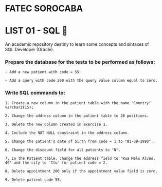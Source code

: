 # FATEC SOROCABA
  
# LIST 01 - SQL 🔐
An academic repository destiny to learn some concepts and sintaxes of SQL Developer (Oracle).
  

  
### Prepare the database for the tests to be performed as follows:

    - Add a new patient with code = 55

    - Add a query with code 200 with the query value column equal to zero.
  

### Write SQL commands to:

    1. Create a new column in the patient table with the name "Country" varchar2(15);
  
    2. Change the address column in the patient table to 28 positions.
  
    3. Delete the new column created in exercise 1.
  
    4. Include the NOT NULL constraint in the address column.
  
    5. Change the patient's date of birth from code = 1 to "01-09-1990".
  
    6. Change the discount field for all patients to "N".
  
    7. In the Patient table, change the address field to 'Rua Melo Alves, 40' and the city to 'Itu' for patient code = 2.
  
    8. Delete appointment 200 only if the appointment value field is zero.
  
    9. Delete patient code 55.

